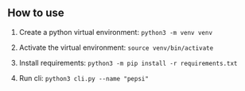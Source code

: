 ## How to use

1. Create a python virtual environment: ```python3 -m venv venv```

2. Activate the virtual environment: ```source venv/bin/activate```

3. Install requirements: ```python3 -m pip install -r requirements.txt```

4. Run cli: ```python3 cli.py --name "pepsi"```
